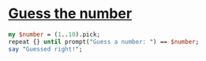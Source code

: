 [1]: https://rosettacode.org/wiki/Guess_the_number

# [Guess the number][1]



```perl
my $number = (1..10).pick;
repeat {} until prompt("Guess a number: ") == $number;
say "Guessed right!";
```
